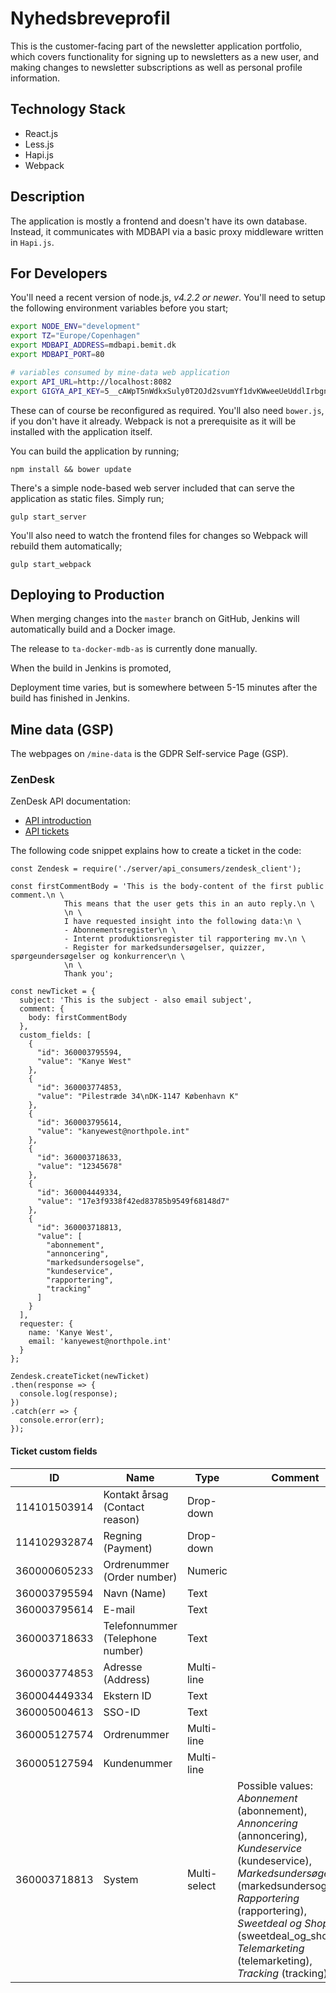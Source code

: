 # Nyhedsbreveprofil

This is the customer-facing part of the newsletter application portfolio, which
covers functionality for signing up to newsletters as a new user, and making
changes to newsletter subscriptions as well as personal profile information.


## Technology Stack

- React.js
- Less.js
- Hapi.js
- Webpack


## Description

The application is mostly a frontend and doesn't have its own database. Instead,
it communicates with MDBAPI via a basic proxy middleware written in `Hapi.js`.


## For Developers

You'll need a recent version of node.js, _v4.2.2 or newer_. You'll need to setup
the following environment variables before you start;

```bash
export NODE_ENV="development"
export TZ="Europe/Copenhagen"
export MDBAPI_ADDRESS=mdbapi.bemit.dk
export MDBAPI_PORT=80

# variables consumed by mine-data web application
export API_URL=http://localhost:8082
export GIGYA_API_KEY=5__cAWpT5nWdkxSuly0T2OJd2svumYf1dvKWweeUeUddlIrbgnoZLzxxtky7eQasdASDAsd
```

These can of course be reconfigured as required. You'll also need `bower.js`, if
you don't have it already. Webpack is not a prerequisite as it will be installed
with the application itself.


You can build the application by running;

```
npm install && bower update
```

There's a simple node-based web server included that can serve the application
as static files. Simply run;

```
gulp start_server
```

You'll also need to watch the frontend files for changes so Webpack will rebuild
them automatically;

```
gulp start_webpack
```


## Deploying to Production

When merging changes into the `master` branch on GitHub, Jenkins will
automatically build and a Docker image.

The release to `ta-docker-mdb-as` is currently done manually.

When the build in Jenkins is promoted,

Deployment time varies, but is somewhere between 5-15 minutes after the build
has finished in Jenkins.

## Mine data (GSP)

The webpages on `/mine-data` is the GDPR Self-service Page (GSP).

### ZenDesk

ZenDesk API documentation:

* [API introduction](https://developer.zendesk.com/rest_api/docs/core/introduction)
* [API tickets](https://developer.zendesk.com/rest_api/docs/core/tickets)


The following code snippet explains how to create a ticket in the code:

```
const Zendesk = require('./server/api_consumers/zendesk_client');

const firstCommentBody = 'This is the body-content of the first public comment.\n \
            This means that the user gets this in an auto reply.\n \
            \n \
            I have requested insight into the following data:\n \
            - Abonnementsregister\n \
            - Internt produktionsregister til rapportering mv.\n \
            - Register for markedsundersøgelser, quizzer, spørgeundersøgelser og konkurrencer\n \
            \n \
            Thank you';

const newTicket = {
  subject: 'This is the subject - also email subject',
  comment: {
    body: firstCommentBody
  },
  custom_fields: [
    {
      "id": 360003795594,
      "value": "Kanye West"
    },
    {
      "id": 360003774853,
      "value": "Pilestræde 34\nDK-1147 København K"
    },
    {
      "id": 360003795614,
      "value": "kanyewest@northpole.int"
    },
    {
      "id": 360003718633,
      "value": "12345678"
    },
    {
      "id": 360004449334,
      "value": "17e3f9338f42ed83785b9549f68148d7"
    },
    {
      "id": 360003718813,
      "value": [
        "abonnement",
        "annoncering",
        "markedsundersogelse",
        "kundeservice",
        "rapportering",
        "tracking"
      ]
    }
  ],
  requester: {
    name: 'Kanye West',
    email: 'kanyewest@northpole.int'
  }
};

Zendesk.createTicket(newTicket)
.then(response => {
  console.log(response);
})
.catch(err => {
  console.error(err);
});

```

#### Ticket custom fields

| ID | Name | Type | Comment |
| --- | --- | --- | --- |
| 114101503914 | Kontakt årsag (Contact reason) | Drop-down | |
| 114102932874 | Regning (Payment) | Drop-down | |
| 360000605233 | Ordrenummer (Order number) | Numeric | |
| 360003795594 | Navn (Name) | Text | |
| 360003795614 | E-mail | Text | |
| 360003718633 | Telefonnummer (Telephone number) | Text | |
| 360003774853 | Adresse (Address) | Multi-line | |
| 360004449334 | Ekstern ID | Text | |
| 360005004613 | SSO-ID | Text | |
| 360005127574 | Ordrenummer | Multi-line | |
| 360005127594 | Kundenummer | Multi-line | |
| 360003718813 | System | Multi-select |  Possible values: *Abonnement* (abonnement), *Annoncering* (annoncering), *Kundeservice* (kundeservice), *Markedsundersøgelse* (markedsundersogelse), *Rapportering* (rapportering), *Sweetdeal og Shops* (sweetdeal_og_shops), *Telemarketing* (telemarketing), *Tracking* (tracking) |
